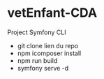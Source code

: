 # vetEnfant-CDA
  Project Symfony 
  CLI
  
  - git clone lien du repo
  - npm icomposer install
  - npm run build
  - symfony serve -d

